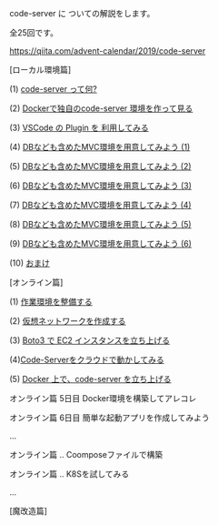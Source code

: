 code-server に ついての解説をします。

全25回です。

https://qiita.com/advent-calendar/2019/code-server

[ローカル環境篇]

(1) [code-server って何?](https://qiita.com/kyorohiro/items/35bab591cd4a6b975c80)

(2) [Dockerで独自のcode-server 環境を作って見る](https://qiita.com/kyorohiro/items/d991f6fbf77a425525c5)

(3) [VSCode の Plugin を 利用してみる](https://qiita.com/kyorohiro/items/11a13d32c8748f3d7002)

(4) [DBなども含めたMVC環境を用意してみよう (1)](https://qiita.com/kyorohiro/items/4ed279dd91e39321ed20)

(5) [DBなども含めたMVC環境を用意してみよう (2)](https://qiita.com/kyorohiro/items/94c75a13ddccc5f39d85)

(6) [DBなども含めたMVC環境を用意してみよう (3)](https://qiita.com/kyorohiro/items/71a8b6ce3cbb9b36019a)

(7) [DBなども含めたMVC環境を用意してみよう (4)](https://qiita.com/kyorohiro/items/106ebb7003072a8dc989)

(8) [DBなども含めたMVC環境を用意してみよう (5)](https://qiita.com/kyorohiro/items/a019e4ab6dcda55896e0)

(9) [DBなども含めたMVC環境を用意してみよう (6)](https://qiita.com/kyorohiro/items/287364f03ed7a88f714e)

(10) [おまけ](https://qiita.com/kyorohiro/items/f96d27bba9fb23c0a097)

[オンライン篇]

(1) [作業環境を整備する](https://qiita.com/kyorohiro/items/603d6ee693fc2300079e)

(2) [仮想ネットワークを作成する](https://qiita.com/kyorohiro/items/6f2452ec2a2fe3640979)

(3) [Boto3 で EC2 インスタンスを立ち上げる](https://qiita.com/kyorohiro/items/32c9b7f9ebfccbeb6ac5)

(4)[Code-Serverをクラウドで動かしてみる](https://qiita.com/kyorohiro/items/3701fc97f61e94c5ba95)

(5) [Docker 上で、code-server を立ち上げる](https://qiita.com/kyorohiro/items/ad9d5ac702bdebf93ad0)

オンライン篇 5日目 Docker環境を構築してアレコレ

オンライン篇 6日目 簡単な起動アプリを作成してみよう

...

オンライン篇 .. Coomposeファイルで構築

オンライン篇 .. K8Sを試してみる

...

[魔改造篇]

